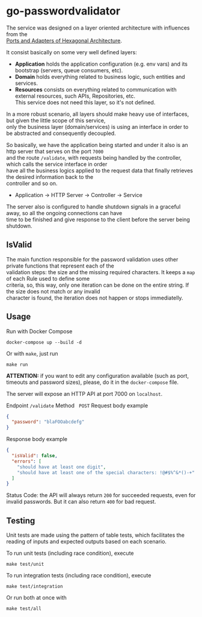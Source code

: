 # go-passwordvalidator

The service was designed on a layer oriented architecture with influences from the\
[Ports and Adapters of Hexagonal Architecture](https://dev.to/jofisaes/hexagonal-architecture-ports-and-adapters-1h4m).

It consist basically on some very well defined layers:

- **Application** holds the application configuration (e.g. env vars) and its bootstrap (servers, queue consumers, etc).
- **Domain** holds everything related to business logic, such entities and services.
- **Resources** consists on everything related to communication with external resources, such APIs, Repositories, etc.\
This service does not need this layer, so it's not defined.

In a more robust scenario, all layers should make heavy use of interfaces, but given the little scope of this service, \
only the business layer (domain/services) is using an interface in order to be abstracted and consequently decoupled.

So basically, we have the application being started and under it also is an http server that serves on the port `7000` \
and the route `/validate`, with requests being handled by the controller, which calls the service interface in order \
have all the business logics applied to the request data that finally retrieves the desired information back to the \
controller and so on.

- Application -> HTTP Server -> Controller -> Service

The server also is configured to handle shutdown signals in a graceful away, so all the ongoing connections can have \
time to be finished and give response to the client before the server being shutdown.

## IsValid

The main function responsible for the password validation uses other private functions that represent each of the \
validation steps: the size and the missing required characters. It keeps a `map` of each Rule used to define some \
criteria, so, this way, only one iteration can be done on the entire string. If the size does not match or any invalid \
character is found, the iteration does not happen or stops immediatelly.

## Usage

Run with Docker Compose

```shell script
docker-compose up --build -d
```

Or with `make`, just run
```shell script
make run
```

**ATTENTION:** if you want to edit any configuration available (such as port, timeouts and password sizes), please, do it in the `docker-compose` file.

The server will expose an HTTP API at port 7000 on `localhost`.

Endpoint `/validate`
Method &nbsp;&nbsp;`POST`
Request body example
```json
{
  "password": "blaFOOabcdefg"
}
```
Response body example
```json
{
  "isValid": false,
  "errors": [
    "should have at least one digit",
    "should have at least one of the special characters: !@#$%^&*()-+"
  ]
}
```
Status Code: the API will always return `200` for succeeded requests, even for invalid passwords. But it can also return `400` for bad request.

## Testing

Unit tests are made using the pattern of table tests, which facilitates the reading of inputs and expected outputs based on each scenario.

To run unit tests (including race condition), execute
```shell script
make test/unit
```

To run integration tests (including race condition), execute
```shell script
make test/integration
```

Or run both at once with
```shell script
make test/all
```

